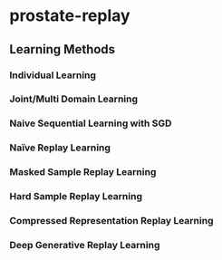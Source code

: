 # prostate-replay

## Learning Methods

### Individual Learning

### Joint/Multi Domain Learning

### Naive Sequential Learning with SGD

### Naïve Replay Learning

### Masked Sample Replay Learning

### Hard Sample Replay Learning

### Compressed Representation Replay Learning

### Deep Generative Replay Learning
